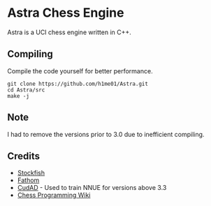 # Astra Chess Engine

Astra is a UCI chess engine written in C++.

## Compiling
Compile the code yourself for better performance.
```
git clone https://github.com/h1me01/Astra.git
cd Astra/src
make -j
```

## Note
I had to remove the versions prior to 3.0 due to inefficient compiling.

## Credits
- [Stockfish](https://github.com/official-stockfish/Stockfish)
- [Fathom](https://github.com/jdart1/Fathom) 
- [CudAD](https://github.com/Luecx/CudAD) - Used to train NNUE for versions above 3.3 
- [Chess Programming Wiki](https://www.chessprogramming.org/Main_Page)

